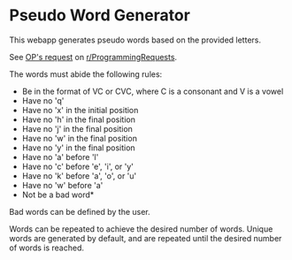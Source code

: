 # Pseudo Word Generator

This webapp generates pseudo words based on the provided letters.

See [OP's request](https://www.reddit.com/r/programmingrequests/comments/1g4ctaq/a_pseudo_word_generator_request_from_a_teacher/) on [r/ProgrammingRequests](https://www.reddit.com/r/programmingrequests/).

The words must abide the following rules:
- Be in the format of VC or CVC, where C is a consonant and V is a vowel
- Have no 'q'
- Have no 'x' in the initial position
- Have no 'h' in the final position
- Have no 'j' in the final position
- Have no 'w' in the final position
- Have no 'y' in the final position
- Have no 'a' before 'l'
- Have no 'c' before 'e', 'i', or 'y'
- Have no 'k' before 'a', 'o', or 'u'
- Have no 'w' before 'a'
- Not be a bad word*

Bad words can be defined by the user.


Words can be repeated to achieve the desired number of words.
Unique words are generated by default, and are repeated until the desired number of words is reached.
